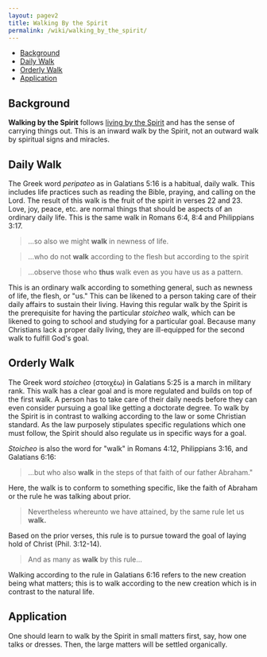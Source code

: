```yaml
---
layout: pagev2
title: Walking By the Spirit
permalink: /wiki/walking_by_the_spirit/
---
```

- [Background](#background)
- [Daily Walk](#daily-walk)
- [Orderly Walk](#orderly-walk)
- [Application](#application)

## Background

**Walking by the Spirit** follows [living by the Spirit](../living_by_the_spirit) and has the sense of carrying things out. This is an inward walk by the Spirit, not an outward walk by spiritual signs and miracles.

## Daily Walk

The Greek word *peripateo* as in Galatians 5:16 is a habitual, daily walk. This includes life practices such as reading the Bible, praying, and calling on the Lord. The result of this walk is the fruit of the spirit in verses 22 and 23. Love, joy, peace, etc. are normal things that should be aspects of an ordinary daily life. This is the same walk in Romans 6:4, 8:4 and Philippians 3:17.

>...so also we might **walk** in newness of life.

>...who do not **walk** according to the flesh but according to the spirit

>...observe those who **thus** walk even as you have us as a pattern.

This is an ordinary walk according to something general, such as newness of life, the flesh, or "us." This can be likened to a person taking care of their daily affairs to sustain their living. Having this regular walk by the Spirit is the prerequisite for having the particular *stoicheo* walk, which can be likened to going to school and studying for a particular goal. Because many Christians lack a proper daily living, they are ill-equipped for the second walk to fulfill God's goal.

## Orderly Walk

The Greek word *stoicheo* (στοιχέω) in Galatians 5:25 is a march in military rank. This walk has a clear goal and is more regulated and builds on top of the first walk. A person has to take care of their daily needs before they can even consider pursuing a goal like getting a doctorate degree. To walk by the Spirit is in contrast to walking according to the law or some Christian standard. As the law purposely stipulates specific regulations which one must follow, the Spirit should also regulate us in specific ways for a goal. 

*Stoicheo* is also the word for "walk" in Romans 4:12,  Philippians 3:16, and Galatians 6:16:

>...but who also **walk** in the steps of that faith of our father Abraham."

Here, the walk is to conform to something specific, like the faith of Abraham or the rule he was talking about prior. 

>Nevertheless whereunto we have attained, by the same rule let us **walk.**

Based on the prior verses, this rule is to pursue toward the goal of laying hold of Christ (Phil. 3:12-14). 

>And as many as **walk** by this rule...

Walking according to the rule in Galatians 6:16 refers to the new creation being what matters; this is to walk according to the new creation which is in contrast to the natural life.

## Application

One should learn to walk by the Spirit in small matters first, say, how one talks or dresses. Then, the large matters will be settled organically.
